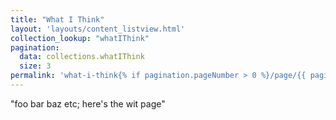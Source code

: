 ```yaml
---
title: "What I Think"
layout: 'layouts/content_listview.html'
collection_lookup: "whatIThink"
pagination:
  data: collections.whatIThink
  size: 3
permalink: 'what-i-think{% if pagination.pageNumber > 0 %}/page/{{ pagination.pageNumber }}{% endif %}/'
---
```


"foo bar baz etc; here's the wit page"